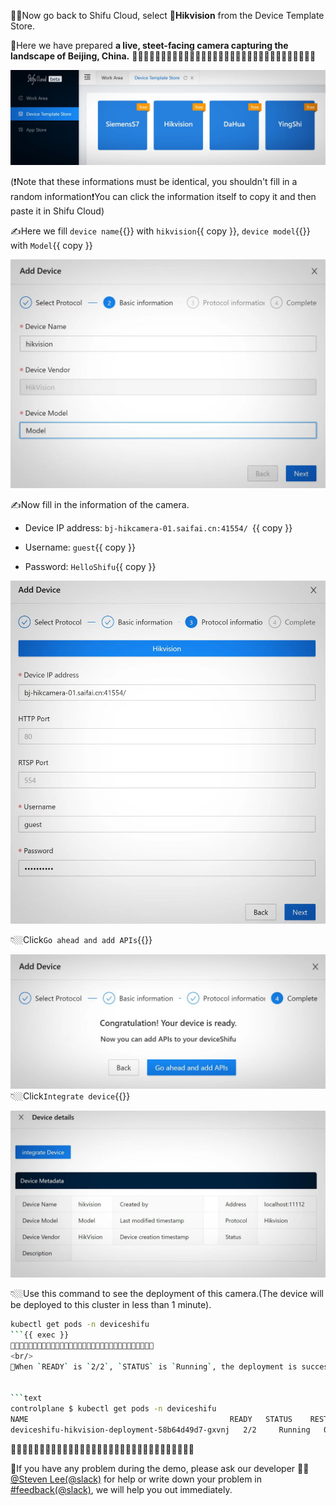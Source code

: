 🧑‍💻Now go back to Shifu Cloud, select 📸**Hikvision** from the Device Template Store.

🌃Here we have prepared **a live, steet-facing camera capturing the landscape of Beijing, China.**
🔹🔹🔹🔹🔹🔹🔹🔹🔹🔹🔹🔹🔹🔹🔹🔹🔹🔹🔹🔹🔹🔹🔹🔹🔹🔹🔹🔹🔹🔹🔹🔹
<br/>

![choose hikvision](https://raw.githubusercontent.com/Edgenesis/killercoda-shifu-demo/main/images/template-en.jpg)

(❗️Note that these informations must be identical, you shouldn't fill in a random information❗️You can click the information itself to copy it and then paste it in Shifu Cloud)

✍️Here we fill `device name`{{}} with `hikvision`{{ copy }}, `device model`{{}} with `Model`{{ copy }}

![input device basic info](https://raw.githubusercontent.com/Edgenesis/killercoda-shifu-demo/main/images/information1-en.jpg)

✍️Now fill in the information of the camera.
   
- Device IP address: `bj-hikcamera-01.saifai.cn:41554/ `{{ copy }}

- Username: `guest`{{ copy }}

- Password: `HelloShifu`{{ copy }}

![input password](https://raw.githubusercontent.com/Edgenesis/killercoda-shifu-demo/main/images/information2-en.jpg)

👇🏼Click`Go ahead and add APIs`{{}} 

![ready](https://raw.githubusercontent.com/Edgenesis/killercoda-shifu-demo/main/images/goahead-en.jpg)
👇🏼Click`Integrate device`{{}} 

![interface Device](https://raw.githubusercontent.com/Edgenesis/killercoda-shifu-demo/main/images/integrate-en.jpg)

👇🏼Use this command to see the deployment of this camera.(The device will be deployed to this cluster in less than 1 minute).

```bash
kubectl get pods -n deviceshifu
```{{ exec }}
🔹🔹🔹🔹🔹🔹🔹🔹🔹🔹🔹🔹🔹🔹🔹🔹🔹🔹🔹🔹🔹🔹🔹🔹🔹🔹🔹🔹🔹🔹🔹🔹
<br/>
👀When `READY` is `2/2`, `STATUS` is `Running`, the deployment is successfull.


```text
controlplane $ kubectl get pods -n deviceshifu
NAME                                             READY   STATUS    RESTARTS   AGE
deviceshifu-hikvision-deployment-58b64d49d7-gxvnj   2/2     Running   0          21s
```
🔹🔹🔹🔹🔹🔹🔹🔹🔹🔹🔹🔹🔹🔹🔹🔹🔹🔹🔹🔹🔹🔹🔹🔹🔹🔹🔹🔹🔹🔹🔹🔹
<br/>

🔔If you have any problem during the demo, please ask our developer 👷🏽[@Steven Lee(@slack)](https://shifuproj.slack.com/archives/D04MFP86D4J) for help or write down your problem in [#feedback(@slack)](https://shifuproj.slack.com/archives/C04N5AJJL8Y), we will help you out immediately.